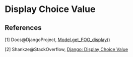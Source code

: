# Display Choice Value

## References

[1] Docs@DjangoProject, [Model.get_FOO_display()](https://docs.djangoproject.com/en/dev/ref/models/instances/#django.db.models.Model.get_FOO_display)

[2] Shankze@StackOverflow, [Django: Display Choice Value](https://stackoverflow.com/questions/4320679/django-display-choice-value)

